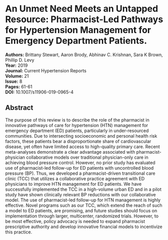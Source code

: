 # An Unmet Need Meets an Untapped Resource: Pharmacist-Led Pathways for Hypertension Management for Emergency Department Patients.

**Authors:** Brittany Stewart, Aaron Brody, Abhinav C. Krishnan, Sara K Brown, Phillip D. Levy  
**Year:** 2019  
**Journal:** Current Hypertension Reports  
**Volume:** 21  
**Issue:** 8  
**Pages:** 61-61  
**DOI:** 10.1007/s11906-019-0965-4  

## Abstract
The purpose of this review is to describe the role of the pharmacist in innovative pathways of care for hypertension (HTN) management for emergency department (ED) patients, particularly in under-resourced communities. Due to intersecting socioeconomic and personal health risk factors, these patients bear a disproportionate share of cardiovascular disease, yet often have limited access to high-quality primary care. Recent meta-analyses demonstrate a clear advantage associated with pharmacist-physician collaborative models over traditional physician-only care in achieving blood pressure control. However, no prior study has evaluated use of pharmacist-led follow-up for ED patients with uncontrolled blood pressure (BP). Thus, we developed a pharmacist-driven transitional care clinic (TCC) that utilizes a collaborative practice agreement with ED physicians to improve HTN management for ED patients. We have successfully implemented the TCC in a high-volume urban ED and in a pilot study have shown clinically relevant BP reductions with our collaborative model. The use of pharmacist-led follow-up for HTN management is highly effective. Novel programs such as our TCC, which extend the reach of such a model to ED patients, are promising, and future studies should focus on implementation through larger, multicenter, randomized trials. However, to be most effective, policy advocacy is needed to expand pharmacist prescriptive authority and develop innovative financial models to incentivize this practice.

